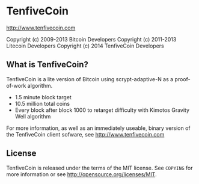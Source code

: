 TenfiveCoin
================================

http://www.tenfivecoin.com

Copyright (c) 2009-2013 Bitcoin Developers
Copyright (c) 2011-2013 Litecoin Developers
Copyright (c) 2014 TenfiveCoin Developers

What is TenfiveCoin?
----------------

TenfiveCoin is a lite version of Bitcoin using scrypt-adaptive-N as a proof-of-work algorithm.
 - 1.5 minute block target
 - 10.5 million total coins
 - Every block after block 1000 to retarget difficulty with Kimotos Gravity Well algorithm

For more information, as well as an immediately useable, binary version of
the TenfiveCoin client sofware, see http://www.tenfivecoin.com

License
-------

TenfiveCoin is released under the terms of the MIT license. See `COPYING` for more
information or see http://opensource.org/licenses/MIT.
